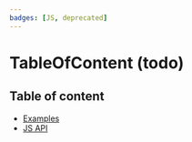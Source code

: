 ```yaml
---
badges: [JS, deprecated]
---
```


# TableOfContent (todo) <Badges :texts="$frontmatter.badges" />

## Table of content

- [Examples](./examples)
- [JS API](./js-api)
